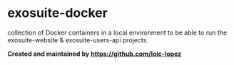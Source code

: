 # exosuite-docker

collection of Docker containers in a local environment to be able to run the exosuite-website & exosuite-users-api projects.

**Created and maintained by https://github.com/loic-lopez**
